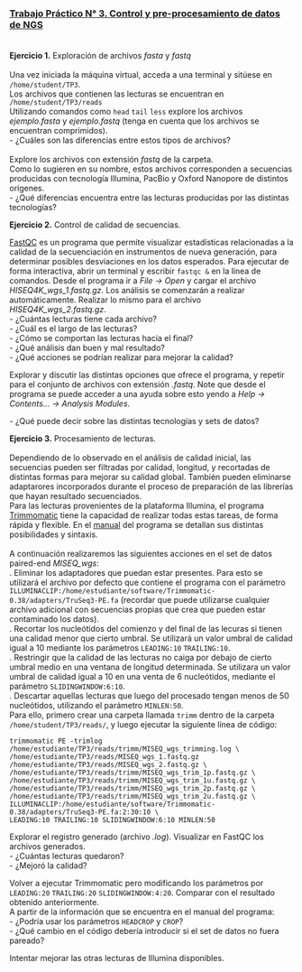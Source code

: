 ### [Trabajo Práctico N° 3. Control y pre-procesamiento de datos de NGS](https://docs.google.com/presentation/d/1JzTG1_mhRBua4LUjxI2eisYajbZ4622AnbSVs2ZcKZ8/edit?usp=sharing)<br/><br/>
**Ejercicio 1.** Exploración de archivos _fasta_ y _fastq_<br/><br/>
Una vez iniciada la máquina virtual, acceda a una terminal y sitúese en `/home/student/TP3`.<br/>
Los archivos que contienen las lecturas se encuentran en `/home/student/TP3/reads`<br/>
Utilizando comandos como `head` `tail` `less` explore los archivos _ejemplo.fasta_ y _ejemplo.fastq_ (tenga en cuenta que los archivos se encuentran comprimidos).<br/>
\- ¿Cuáles son las diferencias entre estos tipos de archivos?<br/><br/>
Explore los archivos con extensión _fastq_ de la carpeta.<br/>
Como lo sugieren en su nombre, estos archivos corresponden a secuencias producidas con tecnología Illumina, PacBio y Oxford Nanopore de distintos orígenes.<br/>
\- ¿Qué diferencias encuentra entre las lecturas producidas por las distintas tecnologías?

**Ejercicio 2.** Control de calidad de secuencias.

[FastQC](https://www.bioinformatics.babraham.ac.uk/projects/fastqc) es un programa que permite visualizar estadísticas relacionadas a la calidad de la secuenciación en instrumentos de nueva generación, para determinar posibles desviaciones en los datos esperados.
Para ejecutar de forma interactiva, abrir un terminal y escribir `fastqc &` en la línea de comandos.
Desde el programa ir a _File -> Open_ y cargar el archivo _HISEQ4K\_wgs\_1.fastq.gz_. Los análisis se comenzarán a realizar automáticamente. Realizar lo mismo para el archivo _HISEQ4K\_wgs\_2.fastq.gz_.<br/>
\- ¿Cuántas lecturas tiene cada archivo?<br/>
\- ¿Cuál es el largo de las lecturas?<br/>
\- ¿Cómo se comportan las lecturas hacia el final?<br/>
\- ¿Qué análisis dan buen y mal resultado?<br/>
\- ¿Qué acciones se podrían realizar para mejorar la calidad?

Explorar y discutir las distintas opciones que ofrece el programa, y repetir para el conjunto de archivos con extensión _.fastq_. Note que desde el programa se puede acceder a una ayuda sobre esto yendo a _Help -> Contents... -> Analysis Modules_.

\- ¿Qué puede decir sobre las distintas tecnologías y sets de datos?

**Ejercicio 3.** Procesamiento de lecturas.<br/><br/>
Dependiendo de lo observado en el análisis de calidad inicial, las secuencias pueden ser filtradas por calidad, longitud, y recortadas de distintas formas para mejorar su calidad global. También pueden eliminarse adaptarores incorporados durante el proceso de preparación de las librerías que hayan resultado secuenciados.<br/>
Para las lecturas provenientes de la plataforma Illumina, el programa [Trimmomatic](http://www.usadellab.org/cms/?page=trimmomatic) tiene la capacidad de realizar todas estas tareas, de forma rápida y flexible. En el [manual](http://www.usadellab.org/cms/uploads/supplementary/Trimmomatic/TrimmomaticManual_V0.32.pdf) del programa se detallan sus distintas posibilidades y sintaxis.<br/><br/>
A continuación realizaremos las siguientes acciones en el set de datos paired-end _MISEQ\_wgs_:<br/>
. Eliminar los adaptadores que puedan estar presentes. Para esto se utilizará el archivo por defecto que contiene el programa con el parámetro `ILLUMINACLIP:/home/estudiante/software/Trimmomatic-0.38/adapters/TruSeq3-PE.fa` (recordar que puede utilizarse cualquier archivo adicional con secuencias propias que crea que pueden estar contaminado los datos).<br/>
. Recortar los nucleótidos del comienzo y del final de las lecuras si tienen una calidad menor que cierto umbral. Se utilizará un valor umbral de calidad igual a 10 mediante los parámetros `LEADING:10` `TRAILING:10`.<br/>
. Restringir que la calidad de las lecturas no caiga por debajo de cierto umbral medio en una ventana de longitud determinada. Se utilizara un valor umbral de calidad igual a 10 en una venta de 6 nucleótidos, mediante el parámetro `SLIDINGWINDOW:6:10`.<br/>
. Descartar aquellas lecturas que luego del procesado tengan menos de 50 nucleótidos, utilizando el parámetro `MINLEN:50`.<br/>
Para ello, primero crear una carpeta llamada `trimm` dentro de la carpeta `/home/student/TP3/reads/`, y luego ejecutar la siguiente línea de código:
```
trimmomatic PE -trimlog /home/estudiante/TP3/reads/trimm/MISEQ_wgs_trimming.log \
/home/estudiante/TP3/reads/MISEQ_wgs_1.fastq.gz /home/estudiante/TP3/reads/MISEQ_wgs_2.fastq.gz \
/home/estudiante/TP3/reads/trimm/MISEQ_wgs_trim_1p.fastq.gz \
/home/estudiante/TP3/reads/trimm/MISEQ_wgs_trim_1u.fastq.gz \
/home/estudiante/TP3/reads/trimm/MISEQ_wgs_trim_2p.fastq.gz \
/home/estudiante/TP3/reads/trimm/MISEQ_wgs_trim_2u.fastq.gz \
ILLUMINACLIP:/home/estudiante/software/Trimmomatic-0.38/adapters/TruSeq3-PE.fa:2:30:10 \
LEADING:10 TRAILING:10 SLIDINGWINDOW:6:10 MINLEN:50
```

Explorar el registro generado (archivo _.log_). Visualizar en FastQC los archivos generados.<br/>
\- ¿Cuántas lecturas quedaron?<br/>
\- ¿Mejoró la calidad?

Volver a ejecutar Trimmomatic pero modificando los parámetros por `LEADING:20` `TRAILING:20` `SLIDINGWINDOW:4:20`. Comparar con el resultado obtenido anteriormente.<br/>
A partir de la información que se encuentra en el manual del programa:<br/>
\- ¿Podría usar los parámetros `HEADCROP` y `CROP`?<br/>
\- ¿Qué cambio en el código debería introducir si el set de datos no fuera pareado?

Intentar mejorar las otras lecturas de Illumina disponibles.
